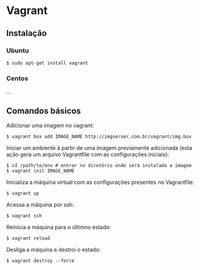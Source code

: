 # Vagrant

## Instalação

### Ubuntu
```shell
$ sudo apt-get install vagrant
```

### Centos
...

## Comandos básicos
Adicionar uma imagem no vagrant:
```shell
$ vagrant box add IMAGE_NAME http://imgserver.com.br/vagrant/img.box
```

Iniciar um ambiente à partir de uma imagem previamente adicionada (esta ação gera um arquivo Vagrantfile com as configurações iniciais):
```shell
$ cd /path/to/env # entrar no diretório onde será instalada a imagem
$ vagrant init IMAGE_NAME
```

Inicializa a máquina virtual com as configurações presentes no Vagrantfile:
```shell
$ vagrant up
```

Acessa a máquina por ssh:
```shell
$ vagrant ssh
```

Reinicia a máquina para o últimno estado:
```shell
$ vagrant reload
```

Desliga a máquina e destroi o estado:
```shell
$ vagrant destroy --force
```


